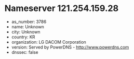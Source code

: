 # Nameserver 121.254.159.28

* as_number: 3786
* name: Unknown
* city: Unknown
* country: KR
* organization: LG DACOM Corporation
* version: Served by PowerDNS - http://www.powerdns.com
* dnssec: false
